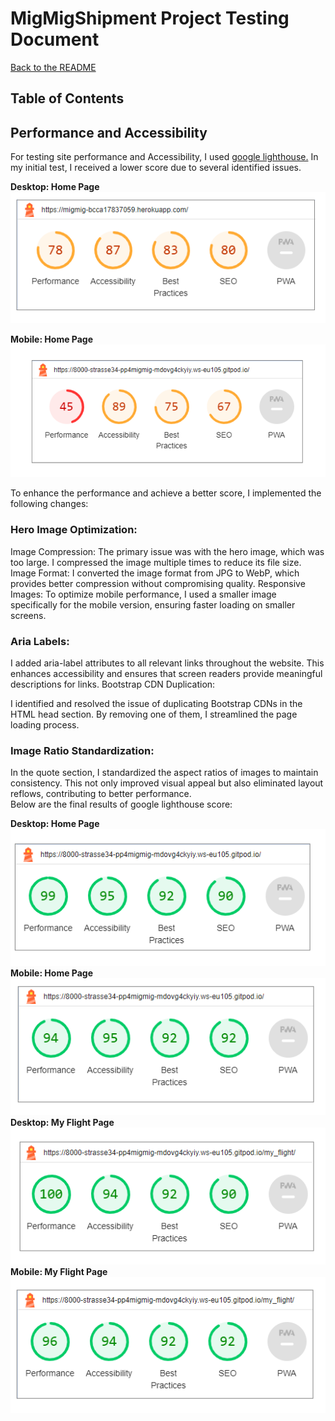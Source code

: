 # MigMigShipment Project Testing Document

[Back to the README](README.md)

## Table of Contents

## Performance and Accessibility

For testing site performance and Accessibility, I used [google lighthouse.](https://developer.chrome.com/docs/lighthouse/overview/) In my initial test, I received a lower score due to several identified issues. <br>

**Desktop: Home Page**
<br>
![First lighthouse score: desktop](static/docs/images/testing/lighthouse-desktop-homepage-1.png)<br>


**Mobile: Home Page**
<br>
![First lighthouse score: mobile](static/docs/images/testing/lighthouse-mobile-homepage-1.png)
<br>

To enhance the performance and achieve a better score, I implemented the following changes:

### Hero Image Optimization:

Image Compression: The primary issue was with the hero image, which was too large. I compressed the image multiple times to reduce its file size.
Image Format: I converted the image format from JPG to WebP, which provides better compression without compromising quality.
Responsive Images: To optimize mobile performance, I used a smaller image specifically for the mobile version, ensuring faster loading on smaller screens.
### Aria Labels:

I added aria-label attributes to all relevant links throughout the website. This enhances accessibility and ensures that screen readers provide meaningful descriptions for links.
Bootstrap CDN Duplication:

I identified and resolved the issue of duplicating Bootstrap CDNs in the HTML head section. By removing one of them, I streamlined the page loading process.
### Image Ratio Standardization:

In the quote section, I standardized the aspect ratios of images to maintain consistency. This not only improved visual appeal but also eliminated layout reflows, contributing to better performance. <Br>
Below are the final results of google lighthouse score:<br>

**Desktop: Home Page**
<br>
![Final lighthouse score: descktop, home page](static/docs/images/testing/lighthouse-desktop-homepage-2.png)
<br>
**Mobile: Home Page**
![Final lighthouse score: mobile, home page](static/docs/images/testing/lighthouse-mobile-homepage-2.png)
<br>
**Desktop: My Flight Page**
![Final lighthouse score: descktop, my flight page](static/docs/images/testing/lighthouse-desktop-myflightpage.png)
<br>
**Mobile: My Flight Page**
![Final lighthouse score: mobile, my flight page](static/docs/images/testing/lighthouse-mobile-myflightpage.png)
<br>













